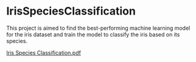 # IrisSpeciesClassification
This project is aimed to find the best-performing machine learning model for the iris dataset and train the model to classify the iris based on its species.


[Iris Species Classification.pdf](https://github.com/user-attachments/files/19010510/Iris.Species.Classification.pdf)
